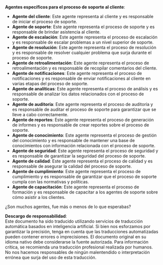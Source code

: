 **Agentes específicos para el proceso de soporte al cliente**:

- **Agente del cliente**: Este agente representa al cliente y es responsable de iniciar el proceso de soporte.
- **Agente de soporte**: Este agente representa el proceso de soporte y es responsable de brindar asistencia al cliente.
- **Agente de escalación**: Este agente representa el proceso de escalación y es responsable de escalar problemas a un nivel superior de soporte.
- **Agente de resolución**: Este agente representa el proceso de resolución y es responsable de resolver cualquier problema que surja durante el proceso de soporte.
- **Agente de retroalimentación**: Este agente representa el proceso de retroalimentación y es responsable de recopilar comentarios del cliente.
- **Agente de notificaciones**: Este agente representa el proceso de notificaciones y es responsable de enviar notificaciones al cliente en varias etapas del proceso de soporte.
- **Agente de analíticas**: Este agente representa el proceso de análisis y es responsable de analizar los datos relacionados con el proceso de soporte.
- **Agente de auditoría**: Este agente representa el proceso de auditoría y es responsable de auditar el proceso de soporte para garantizar que se lleve a cabo correctamente.
- **Agente de reportes**: Este agente representa el proceso de generación de informes y es responsable de crear reportes sobre el proceso de soporte.
- **Agente de conocimiento**: Este agente representa el proceso de gestión del conocimiento y es responsable de mantener una base de conocimientos con información relacionada con el proceso de soporte.
- **Agente de seguridad**: Este agente representa el proceso de seguridad y es responsable de garantizar la seguridad del proceso de soporte.
- **Agente de calidad**: Este agente representa el proceso de calidad y es responsable de asegurar la calidad del proceso de soporte.
- **Agente de cumplimiento**: Este agente representa el proceso de cumplimiento y es responsable de garantizar que el proceso de soporte cumpla con las normativas y políticas.
- **Agente de capacitación**: Este agente representa el proceso de formación y es responsable de capacitar a los agentes de soporte sobre cómo asistir a los clientes.

¿Son muchos agentes, fue más o menos de lo que esperabas?

**Descargo de responsabilidad**:  
Este documento ha sido traducido utilizando servicios de traducción automática basados en inteligencia artificial. Si bien nos esforzamos por garantizar la precisión, tenga en cuenta que las traducciones automatizadas pueden contener errores o imprecisiones. El documento original en su idioma nativo debe considerarse la fuente autorizada. Para información crítica, se recomienda una traducción profesional realizada por humanos. No nos hacemos responsables de ningún malentendido o interpretación errónea que surja del uso de esta traducción.